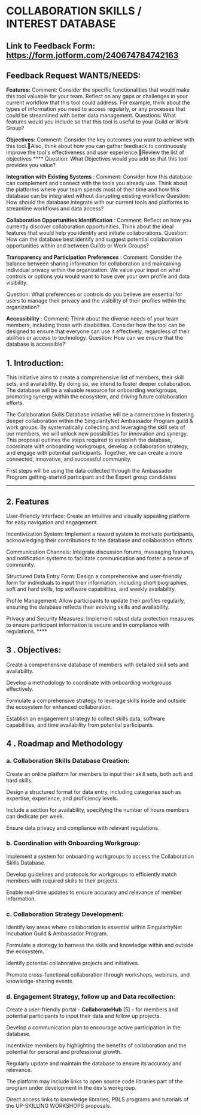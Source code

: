# COLLABORATION SKILLS / INTEREST DATABASE

## Link to Feedback Form: https://form.jotform.com/240674784742163

## Feedback Request WANTS/NEEDS:



**Features:** Comment: Consider the specific functionalities that would make this tool valuable for your team. Reflect on any gaps or challenges in your current workflow that this tool could address. For example, think about the types of information you need to access regularly, or any processes that could be streamlined with better data management. Questions: What features would you include so that this tool is useful to your Guild or Work Group?



**Objectives:** Comment: Consider the key outcomes you want to achieve with this tool.Also, think about how you can gather feedback to continuously improve the tool's effectiveness and user experience.Review the list of objectives  **** Question: What Objectives would you add so that this tool provides you value?



**Integration with Existing Systems** : Comment: Consider how this database can complement and connect with the tools you already use. Think about the platforms where your team spends most of their time and how this database can be integrated without disrupting existing workflow Question: How should the database integrate with our current tools and platforms to streamline workflows and data access?



**Collaboration Opportunities Identification** : Comment: Reflect on how you currently discover collaboration opportunities. Think about the ideal features that would help you identify and initiate collaborations. Question: How can the database best identify and suggest potential collaboration opportunities within and between Guilds or Work Groups?



**Transparency and Participation Preferences** : Comment: Consider the balance between sharing information for collaboration and maintaining individual privacy within the organization. We value your input on what controls or options you would want to have over your own profile and data visibility.



Question: What preferences or controls do you believe are essential for users to manage their privacy and the visibility of their profiles within the organization?





**Accessibility** : Comment: Think about the diverse needs of your team members, including those with disabilities. Consider how the tool can be designed to ensure that everyone can use it effectively, regardless of their abilities or access to technology. Question: How can we ensure that the database is accessible?







## 1. Introduction:

This initiative aims to create a comprehensive list of members, their skill sets, and availability. By doing so, we intend to foster deeper collaboration. The database will be a valuable resource for onboarding workgroups, promoting synergy within the ecosystem, and driving future collaboration efforts.

The Collaboration Skills Database initiative will be a cornerstone in fostering deeper collaboration within the SingularityNet Ambassador Program guild & work groups. By systematically collecting and leveraging the skill sets of our members, we will unlock new possibilities for innovation and synergy. This proposal outlines the steps required to establish the database, coordinate with onboarding workgroups, develop a collaboration strategy, and engage with potential participants. Together, we can create a more connected, innovative, and successful community.

First steps will be using the data collected through the Ambassador Program getting-started participant and the Expert group candidates

****

## 2. Features

User-Friendly Interface: Create an intuitive and visually appealing platform for easy navigation and engagement.

Incentivization System: Implement a reward system to motivate participants, acknowledging their contributions to the database and collaboration efforts.

Communication Channels: Integrate discussion forums, messaging features, and notification systems to facilitate communication and foster a sense of community.

Structured Data Entry Form: Design a comprehensive and user-friendly form for individuals to input their information, including short biographies, soft and hard skills, top software capabilities, and weekly availability.

Profile Management: Allow participants to update their profiles regularly, ensuring the database reflects their evolving skills and availability.

Privacy and Security Measures: Implement robust data protection measures to ensure participant information is secure and in compliance with regulations. ****

## 3 . Objectives:

Create a comprehensive database of members with detailed skill sets and availability.

Develop a methodology to coordinate with onboarding workgroups effectively.

Formulate a comprehensive strategy to leverage skills inside and outside the ecosystem for enhanced collaboration.

Establish an engagement strategy to collect skills data, software capabilities, and time availability from potential participants.



## 4 . Roadmap and Methodology

### a. Collaboration Skills Database Creation:

Create an online platform for members to input their skill sets, both soft and hard skills.

Design a structured format for data entry, including categories such as expertise, experience, and proficiency levels.

Include a section for availability, specifying the number of hours members can dedicate per week.

Ensure data privacy and compliance with relevant regulations.

### b. Coordination with Onboarding Workgroup:

Implement a system for onboarding workgroups to access the Collaboration Skills Database.

Develop guidelines and protocols for workgroups to efficiently match members with required skills to their projects.

Enable real-time updates to ensure accuracy and relevance of member information.

### c. Collaboration Strategy Development:

Identify key areas where collaboration is essential within SingularityNet Incubation Guild & Ambassador Program.

Formulate a strategy to harness the skills and knowledge within and outside the ecosystem.

Identify potential collaborative projects and initiatives.

Promote cross-functional collaboration through workshops, webinars, and knowledge-sharing events.

### d. Engagement Strategy, follow up and Data recollection:

Create a user-friendly portal - **CollaborateHub** [5] **-** for members and potential participants to input their data and follow up projects.

Develop a communication plan to encourage active participation in the database.

Incentivize members by highlighting the benefits of collaboration and the potential for personal and professional growth.

Regularly update and maintain the database to ensure its accuracy and relevance.

The platform may include links to open source code libraries part of the program under development in the dev's workgroup.

Direct access links to knowledge libraries, PBLS programs and tutorials of the UP-SKILLING WORKSHOPS proposals.





